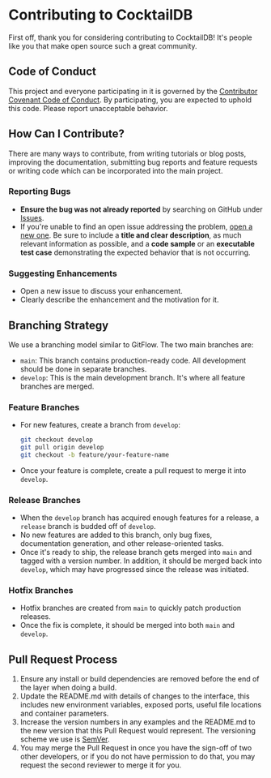 # Contributing to CocktailDB

First off, thank you for considering contributing to CocktailDB! It's people like you that make open source such a great community.

## Code of Conduct

This project and everyone participating in it is governed by the [Contributor Covenant Code of Conduct](CODE_OF_CONDUCT.md). By participating, you are expected to uphold this code. Please report unacceptable behavior.

## How Can I Contribute?

There are many ways to contribute, from writing tutorials or blog posts, improving the documentation, submitting bug reports and feature requests or writing code which can be incorporated into the main project.

### Reporting Bugs

- **Ensure the bug was not already reported** by searching on GitHub under [Issues](https://github.com/carlagesa/CocktailDB/issues).
- If you're unable to find an open issue addressing the problem, [open a new one](https://github.com/carlagesa/CocktailDB/issues/new). Be sure to include a **title and clear description**, as much relevant information as possible, and a **code sample** or an **executable test case** demonstrating the expected behavior that is not occurring.

### Suggesting Enhancements

- Open a new issue to discuss your enhancement.
- Clearly describe the enhancement and the motivation for it.

## Branching Strategy

We use a branching model similar to GitFlow. The two main branches are:

- `main`: This branch contains production-ready code. All development should be done in separate branches.
- `develop`: This is the main development branch. It's where all feature branches are merged.

### Feature Branches

- For new features, create a branch from `develop`:
  ```bash
  git checkout develop
  git pull origin develop
  git checkout -b feature/your-feature-name
  ```
- Once your feature is complete, create a pull request to merge it into `develop`.

### Release Branches

- When the `develop` branch has acquired enough features for a release, a `release` branch is budded off of `develop`.
- No new features are added to this branch, only bug fixes, documentation generation, and other release-oriented tasks.
- Once it's ready to ship, the release branch gets merged into `main` and tagged with a version number. In addition, it should be merged back into `develop`, which may have progressed since the release was initiated.

### Hotfix Branches

- Hotfix branches are created from `main` to quickly patch production releases.
- Once the fix is complete, it should be merged into both `main` and `develop`.

## Pull Request Process

1.  Ensure any install or build dependencies are removed before the end of the layer when doing a build.
2.  Update the README.md with details of changes to the interface, this includes new environment variables, exposed ports, useful file locations and container parameters.
3.  Increase the version numbers in any examples and the README.md to the new version that this Pull Request would represent. The versioning scheme we use is [SemVer](http://semver.org/).
4.  You may merge the Pull Request in once you have the sign-off of two other developers, or if you do not have permission to do that, you may request the second reviewer to merge it for you.